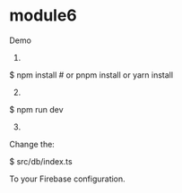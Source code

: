 # module6
Demo

1.

$ npm install # or pnpm install or yarn install

2.

$ npm run dev

3.

Change the:

$ src/db/index.ts

To your Firebase configuration.
